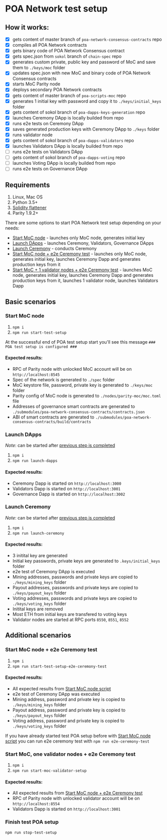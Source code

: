 # POA Network test setup

## How it works:
- [x] gets content of master branch of `poa-network-consensus-contracts` repo
- [x] compiles all POA Network contracts
- [x] gets binary code of POA Network Consensus contract
- [x] gets spec.json from `sokol` branch of `chain-spec` repo
- [x] generates custom private, public key and password of MoC and save them to `./keys/moc` folder
- [x] updates spec.json with new MoC and binary code of POA Network Consensus contracts
- [x] starts MoC Parity node
- [x] deploys secondary POA Network contracts
- [x] gets content of master branch of `poa-scripts-moc` repo
- [x] generates 1 initial key with password and copy it to `./keys/initial_keys` folder
- [x] gets content of sokol branch of `poa-dapps-keys-generation` repo
- [x] launches Ceremony DApp is locally builded from repo
- [x] runs e2e tests on Ceremony DApp
- [x] saves generated production keys with Ceremony DApp to `./keys` folder
- [x] runs validator node
- [x] gets content of sokol branch of `poa-dapps-validators` repo
- [x] launches Validators DApp is locally builded from repo
- [ ] runs e2e tests on Validators DApp
- [ ] gets content of sokol branch of `poa-dapps-voting` repo
- [ ] launches Voting DApp is locally builded from repo
- [ ] runs e2e tests on Governance DApp

## Requirements
1. Linux, Mac OS
2. Python 3.5+
3. [Solidity flattener](https://github.com/BlockCatIO/solidity-flattener)
4. Parity 1.9.2+

There are some options to start POA Network test setup depending on your needs:
- [Start MoC node](#start-moc-node) - launches only MoC node, generates initial key
- [Launch DApps](#launch-dapps) - launches Ceremony, Validators, Governance DApps
- [Launch Ceremony](#launch-ceremony) - conducts Ceremony 
- [Start MoC node + e2e Ceremony test](#start-moc-node--e2e-ceremony-test) - launches only MoC node, generates initial key, launches Ceremony Dapp and generates production keys from it
- [Start MoC + 1 validator nodes + e2e Ceremony test](#start-moc-one-validator-nodes--e2e-ceremony-test) - launches MoC node, generates initial key, launches Ceremony Dapp and generates production keys from it, launches 1 validator node, launches Validators Dapp

## Basic scenarios

### Start MoC node
1. `npm i`
2. `npm run start-test-setup`

At the successful end of POA test setup start you'll see this message `### POA test setup is configured ###`

#### Expected results:
- RPC of Parity node with unlocked MoC account will be on `http://localhost:8545`
- Spec of the network is generated to `./spec` folder
- MoC keystore file, password, private key is generated to `./keys/moc` folder
- Parity config of MoC node is generated to `./nodes/parity-moc/moc.toml` file
- Addresses of governance smart contracts are generated to `./submodules/poa-network-consensus-contracts/contracts.json`
- ABI of smart contracts are generated to `./submodules/poa-network-consensus-contracts/build/contracts`

### Launch DApps

*Note*: can be started after [previous step is completed](#start-moc-node)

1. `npm i`
2. `npm run launch-dapps`

#### Expected results:
- Ceremony Dapp is started on `http://localhost:3000`
- Validators Dapp is started on `http://localhost:3001`
- Governance Dapp is started on `http://localhost:3002`

### Launch Ceremony

*Note*: can be started after [previous step is completed](#launch-dapps)

1. `npm i`
2. `npm run launch-ceremony`

#### Expected results:
- 3 initital key are generated
- Initial key passwords, private keys are generated to `.keys/initial_keys` folder
- e2e test of Ceremony DApp is executed
- Mining addresses, passwords and private keys are copied to `./keys/mining_keys` folder
- Payout addresses, passwords and private keys are copied to `./keys/payout_keys` folder
- Voting addresses, passwords and private keys are copied to `./keys/voting_keys` folder
- Initital keys are removed
- Most ETH from initial keys are transfered to voting keys
- Validator nodes are started at RPC ports `8550`, `8551`, `8552`

## Additional scenarios

### Start MoC node + e2e Ceremony test
1. `npm i`
2. `npm run start-test-setup-e2e-ceremony-test`

#### Expected results:
- All expected results from [Start MoC node script](#start-moc-node)
- e2e test of Ceremony DApp was executed
- Mining address, password and private key is copied to `./keys/mining_keys` folder
- Payout address, password and private key is copied to `./keys/payout_keys` folder
- Voting address, password and private key is copied to `./keys/voting_keys` folder

If you have already started test POA setup before with [Start MoC node script](#start-moc-node)  you can run e2e ceremony test with `npm run e2e-ceremony-test` 

### Start MoC, one validator nodes + e2e Ceremony test
1. `npm i`
2. `npm run start-moc-validator-setup`

#### Expected results:
- All expected results from [Start MoC node + e2e Ceremony test](#start-moc-node--e2e-ceremony-test)
- RPC of Parity node with unlocked validator account will be on `http://localhost:8554`
- Validators Dapp is started on `http://localhost:3001`

### Finish test POA setup
`npm run stop-test-setup`